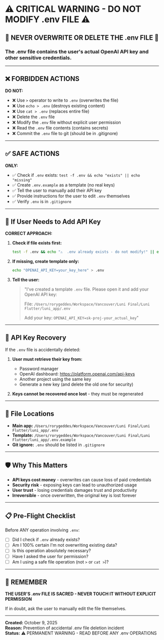 # ⚠️ CRITICAL WARNING - DO NOT MODIFY .env FILE ⚠️

## 🚨 NEVER OVERWRITE OR DELETE THE .env FILE 🚨

### **The .env file contains the user's actual OpenAI API key and other sensitive credentials.**

---

## ❌ FORBIDDEN ACTIONS

**DO NOT:**
- ❌ Use `>` operator to write to `.env` (overwrites the file)
- ❌ Use `echo > .env` (destroys existing content)
- ❌ Use `cat > .env` (replaces entire file)
- ❌ Delete the `.env` file
- ❌ Modify the `.env` file without explicit user permission
- ❌ Read the `.env` file contents (contains secrets)
- ❌ Commit the `.env` file to git (should be in .gitignore)

---

## ✅ SAFE ACTIONS

**ONLY:**
- ✅ Check if `.env` exists: `test -f .env && echo "exists" || echo "missing"`
- ✅ Create `.env.example` as a template (no real keys)
- ✅ Tell the user to manually add their API key
- ✅ Provide instructions for the user to edit `.env` themselves
- ✅ Verify `.env` is in `.gitignore`

---

## 📝 If User Needs to Add API Key

**CORRECT APPROACH:**

1. **Check if file exists first:**
   ```bash
   test -f .env && echo "⚠️  .env already exists - do not modify!" || echo "Safe to create"
   ```

2. **If missing, create template only:**
   ```bash
   echo "OPENAI_API_KEY=your_key_here" > .env
   ```

3. **Tell the user:**
   > "I've created a template `.env` file. Please open it and add your OpenAI API key:
   > 
   > File: `/Users/rorygeddes/Workspace/Vancouver/Luni Final/Luni Flutter/luni_app/.env`
   > 
   > Add your key: `OPENAI_API_KEY=sk-proj-your_actual_key`"

---

## 🔑 API Key Recovery

If the `.env` file is accidentally deleted:

1. **User must retrieve their key from:**
   - Password manager
   - OpenAI dashboard: https://platform.openai.com/api-keys
   - Another project using the same key
   - Generate a new key (and delete the old one for security)

2. **Keys cannot be recovered once lost** - they must be regenerated

---

## 📂 File Locations

- **Main app:** `/Users/rorygeddes/Workspace/Vancouver/Luni Final/Luni Flutter/luni_app/.env`
- **Template:** `/Users/rorygeddes/Workspace/Vancouver/Luni Final/Luni Flutter/luni_app/.env.example`
- **Git ignore:** `.env` should be listed in `.gitignore`

---

## 🛡️ Why This Matters

- **API keys cost money** - overwrites can cause loss of paid credentials
- **Security risk** - exposing keys can lead to unauthorized usage
- **User trust** - losing credentials damages trust and productivity
- **Irreversible** - once overwritten, the original key is lost forever

---

## 📋 Pre-Flight Checklist

Before ANY operation involving `.env`:

- [ ] Did I check if `.env` already exists?
- [ ] Am I 100% certain I'm not overwriting existing data?
- [ ] Is this operation absolutely necessary?
- [ ] Have I asked the user for permission?
- [ ] Am I using a safe file operation (not `>` or `cat >`)?

---

## 🚫 REMEMBER

**THE USER'S .env FILE IS SACRED - NEVER TOUCH IT WITHOUT EXPLICIT PERMISSION**

If in doubt, ask the user to manually edit the file themselves.

---

**Created:** October 9, 2025  
**Reason:** Prevention of accidental .env file deletion incident  
**Status:** ⚠️ PERMANENT WARNING - READ BEFORE ANY .env OPERATIONS

